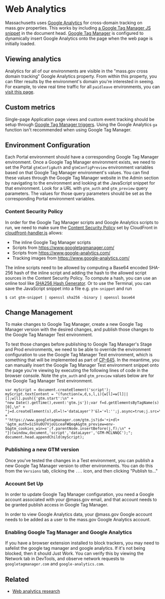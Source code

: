 # Web Analytics

Massachusetts uses [Google Analytics](https://analytics.google.com/) for cross-domain tracking on mass.gov properties. This works by including [a Google Tag Manager JS snippet](https://developers.google.com/tag-manager/quickstart) in the document head. [Google Tag Manager](https://tagmanager.google.com/) is configured to dynamically insert Google Analytics onto the page when the web page is initially loaded.

## Viewing analytics

Analytics for all of our environments are visible in the "mass.gov cross domain tracking" Google Analytics property. From within this property, you can filter results by the environment's domain you're interested in seeing. For example, to view real time traffic for all `paidleave` environments, you can [visit this page](https://analytics.google.com/analytics/web/?authuser=1#/realtime/rt-content/a12471675w181800649p192039415/filter.list=10~~=paidleave;/).

## Custom metrics

Single-page Application page views and custom event tracking should be setup through [Google Tag Manager triggers](https://support.google.com/tagmanager/topic/7679108). Using the Google Analytics `ga` function isn't recommended when using Google Tag Manager.

## Environment Configuration

Each Portal environment should have a corresponding Google Tag Manager environment. Once a Google Tag Manager environment exists, we need to set the Portal `gtmConfigAuth` and `gtmConfigPreview` environment variables based on that Google Tag Manager environment's values. You can find these values through the Google Tag Manager website in the Admin section by navigating to the environment and looking at the JavaScript snippet for that environment. Look for a URL with `gtm_auth` and `gtm_preview` query parameters. The values for those query parameters should be set as the corresponding Portal environment variables.

### Content Security Policy

In order for the Google Tag Manager scripts and Google Analytics scripts to run, we need to make sure the [Content Security Policy](https://developer.mozilla.org/en-US/docs/Web/HTTP/CSP) set by CloudFront in [cloudfront-handler.js](../../infra/portal/template/cloudfront-handler.js) allows:

- The inline Google Tag Manager scripts
- Scripts from https://www.googletagmanager.com/
- Scripts from https://www.google-analytics.com/
- Tracking images from https://www.google-analytics.com/

The inline scripts need to be allowed by computing a Base64 encoded SHA-256 hash of the inline script and adding the hash to the allowed script sources in the Content Security Policy. To compute a hash, you can use an online tool like [SHA256 Hash Generator](https://passwordsgenerator.net/sha256-hash-generator/). Or to use the Terminal, you can save the JavaScript snippet into a file e.g. `gtm-snippet` and run

```
$ cat gtm-snippet | openssl sha256 -binary | openssl base64
```

## Change Management

To make changes to Google Tag Manager, create a new Google Tag Manager version with the desired changes, and publish those changes to the Google Tag Manager Test environment.

To test those changes before publishing to Google Tag Manager's Stage and Prod environments, we need to be able to override the environment configuration to use the Google Tag Manager Test environment, which is something that will be implemented as part of [CP-645](https://lwd.atlassian.net/browse/CP-645). In the meantime, you can manually insert the Google Tag Manager Test environment snippet onto the page you're viewing by executing the following lines of code in the browser console. Note the `gtm_auth` and `gtm_preview` values below are for the Google Tag Manager Test environment.

```
var myScript = document.createElement('script');
myScript.textContent = "(function(w,d,s,l,i){w[l]=w[l]||[];w[l].push({'gtm.start':\n" +
"new Date().getTime(),event:'gtm.js'});var f=d.getElementsByTagName(s)[0],\n" +
"j=d.createElement(s),dl=l!='dataLayer'?'&l='+l:'';j.async=true;j.src=\n" +
"'https://www.googletagmanager.com/gtm.js?id='+i+dl+ '&gtm_auth=SiSVu0U7VjoUiceaFWQeqA&gtm_preview=env-5&gtm_cookies_win=x';f.parentNode.insertBefore(j,f);\n" +
"})(window,document,'script','dataLayer','GTM-MCLNNQC');";
document.head.appendChild(myScript);
```

### Publishing a new GTM version

Once you've tested the changes in a Test environment, you can publish a new Google Tag Manager version to other environments. You can do this from the `Versions` tab, clicking the `...` icon, and then clicking "Publish to..."

### Account Set Up

In order to update Google Tag Manager configuration, you need a Google account associated with your @mass.gov email, and that account needs to be granted publish access in Google Tag Manager.

In order to view Google Analytics data, your @mass.gov Google account needs to be added as a user to the mass.gov Google Analytics account.

### Enabling Google Tag Manager and Google Analytics

If you have a browser extension installed to block trackers, you may need to safelist the google tag manager and google analytics. If it's not being blocked, then it should Just Work. You can verify this by viewing the Network tab in DevTools, and observe network requests to `googletagmanager.com` and `google-analytics.com`.

## Related

- [Web analytics research](https://lwd.atlassian.net/wiki/spaces/DD/pages/309953277/Web+Analytics+Research)
